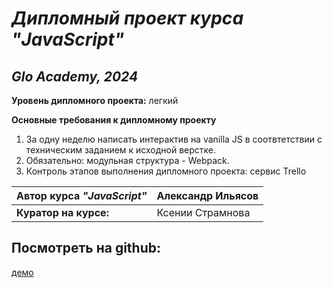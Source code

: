 # _Дипломный проект курса "JavaScript"_
## _Glo Academy, 2024_

**Уровень дипломного проекта:** легкий

**Основные требования к дипломному проекту**
1. За одну неделю написать интерактив на vanilla JS в соотвтетствии с техническим заданием к исходной верстке.
2. Обязательно: модульная структура - Webpack.
3. Контроль этапов выполнения дипломного проекта: сервис Trello

| Автор курса _"JavaScript"_ | Александр Ильясов |
| --- | --- |
| **Куратор на курсе:** | Ксении Страмнова |

## Посмотреть на github:

[демо](https://slesareva-gala.github.io/electrician/)
